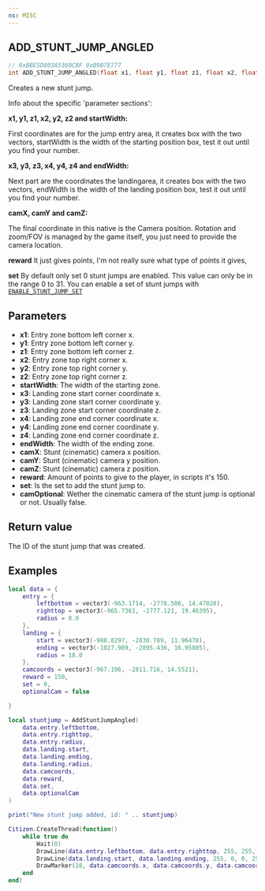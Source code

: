 ```yaml
---
ns: MISC
---
```

## ADD_STUNT_JUMP_ANGLED

```c
// 0xBBE5D803A5360CBF 0xB9B7E777
int ADD_STUNT_JUMP_ANGLED(float x1, float y1, float z1, float x2, float y2, float z2, float startWidth, float x3, float y3, float z3, float x4, float y4, float z4, float endWidth, float camX, float camY, float camZ, int reward, int set, bool camOptional);
```

Creates a new stunt jump. 

Info about the specific 'parameter sections':


**x1, y1, z1, x2, y2, z2 and startWidth:**

First coordinates are for the jump entry area, it creates box with the two vectors, startWidth is the width of the starting position box, test it out until you find your number.


**x3, y3, z3, x4, y4, z4 and endWidth:**

Next part are the coordinates the landingarea, it creates box with the two vectors, endWidth is the width of the landing position box, test it out until you find your number.



**camX, camY and camZ:**

The final coordinate in this native is the Camera position. Rotation and zoom/FOV is managed by the game itself, you just need to provide the camera location.



**reward**
It just gives points, I'm not really sure what type of points it gives,



**set**
By default only set 0 stunt jumps are enabled. This value can only be in the range 0 to 31. You can enable a set of stunt jumps with [`ENABLE_STUNT_JUMP_SET`](#_0xE369A5783B866016)

## Parameters
* **x1**: Entry zone bottom left corner x.
* **y1**: Entry zone bottom left corner y.
* **z1**: Entry zone bottom left corner z.
* **x2**: Entry zone top right corner x.
* **y2**: Entry zone top right corner y.
* **z2**: Entry zone top right corner z.
* **startWidth**: The width of the starting zone.
* **x3**: Landing zone start corner coordinate x.
* **y3**: Landing zone start corner coordinate y.
* **z3**: Landing zone start corner coordinate z.
* **x4**: Landing zone end corner coordinate x.
* **y4**: Landing zone end corner coordinate y.
* **z4**: Landing zone end corner coordinate z.
* **endWidth**: The width of the ending zone.
* **camX**: Stunt (cinematic) camera x position.
* **camY**: Stunt (cinematic) camera y position.
* **camZ**: Stunt (cinematic) camera z position.
* **reward**: Amount of points to give to the player, in scripts it's 150.
* **set**: Is the set to add the stunt jump to.
* **camOptional**: Wether the cinematic camera of the stunt jump is optional or not. Usually false.

## Return value
The ID of the stunt jump that was created.

## Examples
```lua
local data = {
    entry = {
        leftbottom = vector3(-963.1714, -2778.506, 14.47828),
        righttop = vector3(-965.7361, -2777.121, 19.46395),
        radius = 8.0
    },
    landing = {
        start = vector3(-988.8297, -2830.789, 11.96478),
        ending = vector3(-1027.989, -2895.436, 16.95805),
        radius = 18.0
    },
    camcoords = vector3(-967.196, -2811.716, 14.5521),
    reward = 150,
    set = 0,
    optionalCam = false

}

local stuntjump = AddStuntJumpAngled(
    data.entry.leftbottom, 
    data.entry.righttop,
    data.entry.radius,
    data.landing.start,
    data.landing.ending,
    data.landing.radius,
    data.camcoords,
    data.reward,
    data.set,
    data.optionalCam
)

print("New stunt jump added, id: " .. stuntjump)

Citizen.CreateThread(function()
    while true do
        Wait(0)
        DrawLine(data.entry.leftbottom, data.entry.righttop, 255, 255, 255, 255)
        DrawLine(data.landing.start, data.landing.ending, 255, 0, 0, 255)
        DrawMarker(28, data.camcoords.x, data.camcoords.y, data.camcoords.z, 0.0, 0.0, 0.0, 0.0, 0.0, 0.0, 1.0, 1.0, 1.0, 255, 255, 255, 150, false, false, 2, false, nil, nil, false)
    end
end)
```